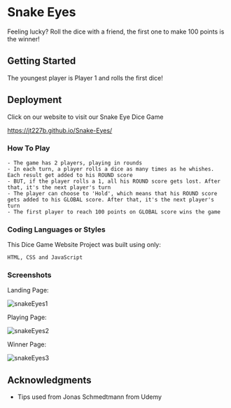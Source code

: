 # Snake Eyes
Feeling lucky? Roll the dice with a friend, the first one to make 100 points is the winner!

## Getting Started

The youngest player is Player 1 and rolls the first dice!

## Deployment

Click on our website to visit our Snake Eye Dice Game

https://jt227b.github.io/Snake-Eyes/

### How To Play

```
- The game has 2 players, playing in rounds
- In each turn, a player rolls a dice as many times as he whishes. Each result get added to his ROUND score
- BUT, if the player rolls a 1, all his ROUND score gets lost. After that, it's the next player's turn
- The player can choose to 'Hold', which means that his ROUND score gets added to his GLOBAL score. After that, it's the next player's turn
- The first player to reach 100 points on GLOBAL score wins the game

```

### Coding Languages or Styles

This Dice Game Website Project was built using only:

```
HTML, CSS and JavaScript
```

### Screenshots


Landing Page:

![snakeEyes1](https://user-images.githubusercontent.com/46248532/72752073-e8772400-3b86-11ea-8c5b-cdc664894cba.png)

Playing Page:

![snakeEyes2](https://user-images.githubusercontent.com/46248532/72752080-eca34180-3b86-11ea-8770-7808b1439d81.png)

Winner Page:

![snakeEyes3](https://user-images.githubusercontent.com/46248532/72752089-f167f580-3b86-11ea-84d0-e12b0b23138f.png)



## Acknowledgments

* Tips used from Jonas Schmedtmann from Udemy
